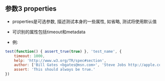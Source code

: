 ## 参数3 properties

* properties是可选参数, 描述测试本身的一些属性, 如省略, 测试将使用默认值

* 可识别的属性包括timeout和metadata

* 例:

```javascript
test(function() { assert_true(true) }, 'test_name', {
    timeout: 1000,
    help: 'http://www.w3.org/TR/spec#section',
    author: ['Bill Gates <bgates@msn.com>', 'Steve Jobs http://apple.com/sjobs'],
    assert: 'This should always be true.'
})
```
